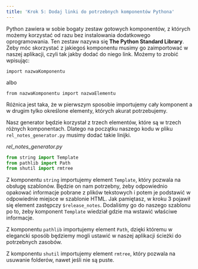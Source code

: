 ```yaml
---
title: 'Krok 5: Dodaj linki do potrzebnych komponentów Pythona'
---
```


Python zawiera w sobie bogaty zestaw gotowych komponentów, z których możemy
korzystać od razu bez instalowania dodatkowego oprogramowania. Ten zestaw nazywa
się **The Python Standard Library**. Żeby móc skorzystać z jakiegoś komponentu
musimy go zaimportować w naszej aplikacji, czyli tak jakby dodać do niego link.
Możemy to zrobić wpisując:

`import nazwaKomponentu`

albo

`from nazwaKomponentu import nazwaElementu`

Różnica jest taka, że w pierwszym sposobie importujemy cały komponent a w drugim
tylko określone elementy, których akurat potrzebujemy.

Nasz generator będzie korzystał z trzech elementów, które są w trzech różnych
komponentach. Dlatego na początku naszego kodu w pliku `rel_notes_generator.py`
musimy dodać takie linijki.

_rel_notes_generator.py_

```python
from string import Template
from pathlib import Path
from shutil import rmtree
```

Z komponentu `string` importujemy element `Template`, który pozwala na obsługę
szablonów. Będzie on nam potrzebny, żeby odpowiednio opakować informacje pobrane
z plików tekstowych i potem je podstawić w odpowiednie miejsce w szablonie HTML.
Jak pamiętasz, w kroku 3 pojawił się element zastępczy `$release_notes`.
Dodaliśmy go do naszego szablonu po to, żeby komponent `Template` wiedział gdzie
ma wstawić właściwe informacje.

Z komponentu `pathlib` importujemy element `Path`, dzięki któremu w elegancki
sposób będziemy mogli ustawić w naszej aplikacji ścieżki do potrzebnych zasobów.

Z komponentu `shutil` importujemy element `rmtree`, który pozwala na usuwanie
folderów, nawet jeśli nie są puste.
